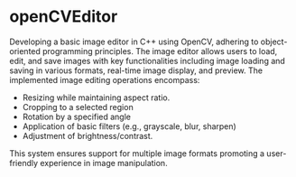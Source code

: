 # openCVEditor

Developing a basic image editor in C++ using OpenCV, adhering to object-oriented programming principles. The image editor allows users to load, edit, and save images with key functionalities including image loading and saving in various formats, real-time image display, and preview. The implemented image editing operations encompass: 

- Resizing while maintaining aspect ratio.
- Cropping to a selected region
- Rotation by a specified angle
- Application of basic filters (e.g., grayscale, blur, sharpen)
- Adjustment of brightness/contrast. 

This system ensures support for multiple image formats promoting a user-friendly experience in image 
manipulation.
